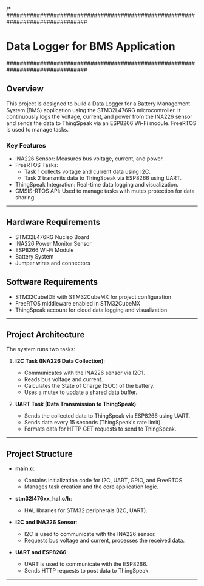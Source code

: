 /*
################################################################################
#                         Data Logger for BMS Application                      #
################################################################################

## Overview

This project is designed to build a Data Logger for a Battery Management System 
(BMS) application using the STM32L476RG microcontroller. It continuously logs 
the voltage, current, and power from the INA226 sensor and sends the data to 
ThingSpeak via an ESP8266 Wi-Fi module. FreeRTOS is used to manage tasks.

### Key Features
- INA226 Sensor: Measures bus voltage, current, and power.
- FreeRTOS Tasks:
  - Task 1 collects voltage and current data using I2C.
  - Task 2 transmits data to ThingSpeak via ESP8266 using UART.
- ThingSpeak Integration: Real-time data logging and visualization.
- CMSIS-RTOS API: Used to manage tasks with mutex protection for data sharing.

--------------------------------------------------------------------------------

## Hardware Requirements
- STM32L476RG Nucleo Board
- INA226 Power Monitor Sensor
- ESP8266 Wi-Fi Module
- Battery System
- Jumper wires and connectors

## Software Requirements
- STM32CubeIDE with STM32CubeMX for project configuration
- FreeRTOS middleware enabled in STM32CubeMX
- ThingSpeak account for cloud data logging and visualization

--------------------------------------------------------------------------------

## Project Architecture

The system runs two tasks:
1. **I2C Task (INA226 Data Collection)**:
   - Communicates with the INA226 sensor via I2C1.
   - Reads bus voltage and current.
   - Calculates the State of Charge (SOC) of the battery.
   - Uses a mutex to update a shared data buffer.
   
2. **UART Task (Data Transmission to ThingSpeak)**:
   - Sends the collected data to ThingSpeak via ESP8266 using UART.
   - Sends data every 15 seconds (ThingSpeak's rate limit).
   - Formats data for HTTP GET requests to send to ThingSpeak.

--------------------------------------------------------------------------------

## Project Structure

- **main.c**: 
  - Contains initialization code for I2C, UART, GPIO, and FreeRTOS.
  - Manages task creation and the core application logic.
  
- **stm32l476xx_hal.c/h**: 
  - HAL libraries for STM32 peripherals (I2C, UART).
  
- **I2C and INA226 Sensor**:
  - I2C is used to communicate with the INA226 sensor.
  - Requests bus voltage and current, processes the received data.

- **UART and ESP8266**:
  - UART is used to communicate with the ESP8266.
  - Sends HTTP requests to post data to ThingSpeak.

--------------------------------------------------------------------------------


